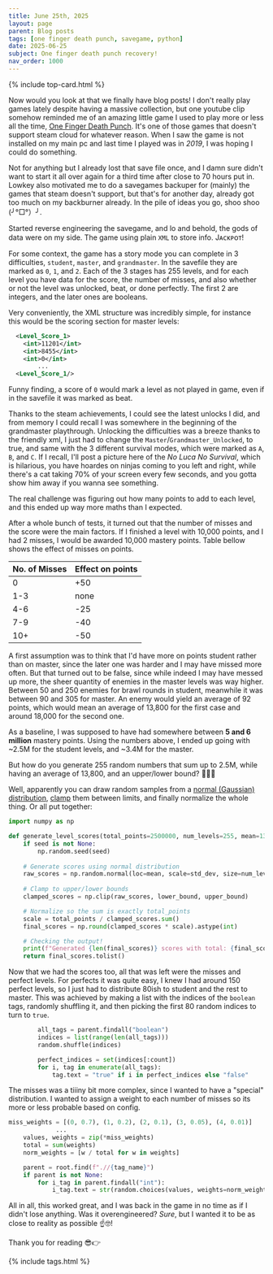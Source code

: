 ```yaml
---
title: June 25th, 2025
layout: page
parent: Blog posts
tags: [one finger death punch, savegame, python]
date: 2025-06-25
subject: One finger death punch recovery!
nav_order: 1000
---
```


{% include top-card.html %}


Now would you look at that we finally have blog posts! I don't really play games lately despite having a massive collection, but one youtube clip somehow reminded me of an amazing little game I used to play more or less all the time, [One Finger Death Punch](https://store.steampowered.com/app/264200/One_Finger_Death_Punch/). It's one of those games that doesn't support steam cloud for whatever reason. When I saw the game is not installed on my main pc and last time I played was in _2019_, I was hoping I could do something.

Not for anything but I already lost that save file once, and I damn sure didn't want to start it all over again for a third time after close to 70 hours put in. Lowkey also motivated me to do a savegames backuper for (mainly) the games that steam doesn't support, but that's for another day, already got too much on my backburner already. In the pile of ideas you go, shoo shoo (╯°□°）╯.

Started reverse engineering the savegame, and lo and behold, the gods of data were on my side. The game using plain `XML` to store info. Jᴀᴄᴋᴘᴏᴛ!


For some context, the game has a story mode you can complete in 3 difficulties, `student`, `master`, and `grandmaster`. In the savefile they are marked as `0`, `1`, and `2`. Each of the 3 stages has 255 levels, and for each level you have data for the score, the number of misses, and also whether or not the level was unlocked, beat, or done perfectly. The first 2 are integers, and the later ones are booleans.

Very conveniently, the XML structure was incredibly simple, for instance this would be the scoring section for master levels:

```xml
  <Level_Score_1>
    <int>11201</int>
    <int>8455</int>
    <int>0</int>
        ...
  <Level_Score_1/>
```

Funny finding, a score of `0` would mark a level as not played in game, even if in the savefile it was marked as beat.

Thanks to the steam achievements, I could see the latest unlocks I did, and from memory I could recall I was somewhere in the beginning of the grandmaster playthrough.
Unlocking the difficulties was a breeze thanks to the friendly xml, I just had to change the `Master`/`Grandmaster_Unlocked`, to true, and same with the 3 different survival modes, which were marked as `A`, `B`, and `C`. If I recall, I'll post a picture here of the _No Luca No Survival_, which is hilarious, you have hoardes on ninjas coming to you left and right, while there's a cat taking 70% of your screen every few seconds, and you gotta show him away if you wanna see something.


The real challenge was figuring out how many points to add to each level, and this ended up way more maths than I expected.

After a whole bunch of tests, it turned out that the number of misses and the score were the main factors. If I finished a level with 10,000 points, and I had 2 misses, I would be awarded 10,000 mastery points. Table bellow shows the effect of misses on points.

| No. of Misses | Effect on points |
| ------------- | ---------------- |
| 0             | +50              |
| 1-3           | none             |
| 4-6           | -25              |
| 7-9           | -40              |
| 10+           | -50              |


A first assumption was to think that I'd have more on points student rather than on master, since the later one was harder and I may have missed more often. But that turned out to be false, since while indeed I may have messed up more, the sheer quantity of enemies in the master levels was way higher. Between 50 and 250 enemies for brawl rounds in student, meanwhile it was between 90 and 305 for master. An enemy would yield an average of 92 points, which would mean an average of 13,800 for the first case and around 18,000 for the second one.



As a baseline, I was supposed to have had somewhere between **5 and 6 million** mastery points. Using the numbers above, I ended up going with ~2.5M for the student levels, and ~3.4M for the master.


But how do you generate 255 random numbers that sum up to 2.5M, while having an average of 13,800, and an upper/lower bound? 🤔🤔🤔


Well, apparently you can draw random samples from a [normal (Gaussian) distribution](https://numpy.org/doc/stable/reference/random/generated/numpy.random.normal.html), [clamp](https://numpy.org/doc/2.1/reference/generated/numpy.clip.html) them between limits, and finally normalize the whole thing. Or all put together:

```python
import numpy as np

def generate_level_scores(total_points=2500000, num_levels=255, mean=13800, std_dev=7000, lower_bound=5980, upper_bound=19700, seed=None):
    if seed is not None:
        np.random.seed(seed)
    
    # Generate scores using normal distribution
    raw_scores = np.random.normal(loc=mean, scale=std_dev, size=num_levels)
    
    # Clamp to upper/lower bounds
    clamped_scores = np.clip(raw_scores, lower_bound, upper_bound)

    # Normalize so the sum is exactly total_points
    scale = total_points / clamped_scores.sum()
    final_scores = np.round(clamped_scores * scale).astype(int)

    # Checking the output!
    print(f"Generated {len(final_scores)} scores with total: {final_scores.sum()}")
    return final_scores.tolist()
```

Now that we had the scores too, all that was left were the misses and perfect levels. For perfects it was quite easy, I knew I had around 150 perfect levels, so I just had to distribute 80ish to student and the rest to master. This was achieved by making a list with the indices of the `boolean` tags, randomly shuffling it, and then picking the first 80 random indices to turn to `true`.

```python
        all_tags = parent.findall("boolean")
        indices = list(range(len(all_tags)))
        random.shuffle(indices)

        perfect_indices = set(indices[:count])
        for i, tag in enumerate(all_tags):
            tag.text = "true" if i in perfect_indices else "false"
```

The misses was a tiiiny bit more complex, since I wanted to have a "special" distribution. I wanted to assign a weight to each number of misses so its more or less probable based on config.

```python
miss_weights = [(0, 0.7), (1, 0.2), (2, 0.1), (3, 0.05), (4, 0.01)]
             ...
    values, weights = zip(*miss_weights)
    total = sum(weights)
    norm_weights = [w / total for w in weights]

    parent = root.find(f".//{tag_name}")
    if parent is not None:
        for i_tag in parent.findall("int"):
            i_tag.text = str(random.choices(values, weights=norm_weights)[0])
```


All in all, this worked great, and I was back in the game in no time as if I didn't lose anything. Was it overengineered? _Sure_, but I wanted it to be as close to reality as possible ☝🤓!

Thank you for reading 😎👉

{% include tags.html %}